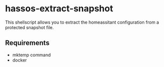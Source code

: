 # hassos-extract-snapshot

This shellscript allows you to extract the homeassitant configuration from a protected snapshot file.

## Requirements

 - mktemp command
 - docker
